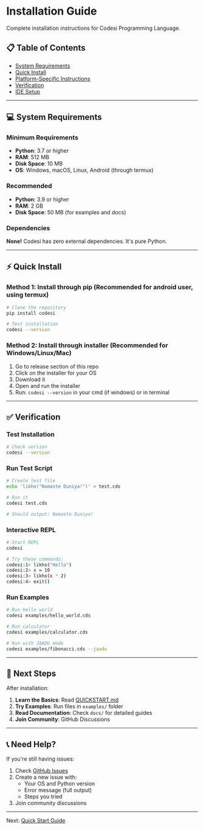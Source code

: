# Installation Guide

Complete installation instructions for Codesi Programming Language.

## 📋 Table of Contents

- [System Requirements](#system-requirements)
- [Quick Install](#quick-install)
- [Platform-Specific Instructions](#platform-specific-instructions)
- [Verification](#verification)
- [IDE Setup](#ide-setup)

---

## 💻 System Requirements

### Minimum Requirements
- **Python**: 3.7 or higher
- **RAM**: 512 MB
- **Disk Space**: 10 MB
- **OS**: Windows, macOS, Linux, Android (through termux)

### Recommended
- **Python**: 3.9 or higher
- **RAM**: 2 GB
- **Disk Space**: 50 MB (for examples and docs)

### Dependencies
**None!** Codesi has zero external dependencies. It's pure Python.

---

## ⚡ Quick Install

### Method 1: Install through pip (Recommended for android user, using termux)

```bash
# Clone the repository
pip install codesi

# Test installation
codesi --version
```

### Method 2: Install through installer (Recommended for Windows/Linux/Mac)

1. Go to release section of this repo
2. Click on the installer for your OS
3. Download it
4. Open and run the installer
5. Run: `codesi --version` in your cmd (if windows) or in terminal

---

## ✅ Verification

### Test Installation

```bash
# Check version
codesi --version
```

### Run Test Script

```bash
# Create test file
echo 'likho("Namaste Duniya!")' > test.cds

# Run it
codesi test.cds

# Should output: Namaste Duniya!
```

### Interactive REPL

```bash
# Start REPL
codesi

# Try these commands:
codesi:1> likho("Hello")
codesi:2> x = 10
codesi:3> likho(x * 2)
codesi:4> exit()
```

### Run Examples

```bash
# Run hello world
codesi examples/hello_world.cds

# Run calculator
codesi examples/calculator.cds

# Run with JAADU mode
codesi examples/fibonacci.cds --jaadu
```

---

## 🚀 Next Steps

After installation:

1. **Learn the Basics**: Read [QUICKSTART.md](QUICKSTART.md)
2. **Try Examples**: Run files in `examples/` folder
3. **Read Documentation**: Check `docs/` for detailed guides
4. **Join Community**: GitHub Discussions

---

## 📞 Need Help?

If you're still having issues:

1. Check [GitHub Issues](https://github.com/codesi-lang)
2. Create a new issue with:
   - Your OS and Python version
   - Error message (full output)
   - Steps you tried
3. Join community discussions

---

Next: [Quick Start Guide](QUICKSTART.md)
